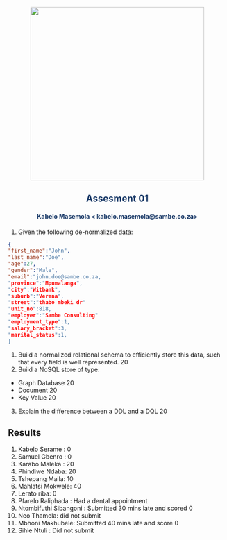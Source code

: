 <p align="center" style="background-color:"><img src="https://www.theworkspace.co.za/wp-content/uploads/2020/10/Sambe-Consulting-logo-800x600.png"  width="400"></p>

<p align="center"><h2 style="color: #193967; text-align: center">
    Assesment 01
</h2></p>
<p align="center"><h4 style="color: #193967; text-align: center">
    Kabelo Masemola < kabelo.masemola@sambe.co.za>
</h4></p>


1. Given the following de-normalized data: 

```json 
{
"first_name":"John",
"last_name":"Doe",
"age":27,
"gender":"Male",
"email":"john.doe@sambe.co.za,
"province":"Mpumalanga",
"city":"Witbank",
"suburb":"Verena",
"street":"thabo mbeki dr"
"unit_no":818,
"employer":"Sambe Consulting"
"employment_type":1,
"salary_bracket":3,
"marital_status":1,
}

```

1. Build a normalized relational schema to efficiently store this data, 
   such that every field is well represented. 20 
2. Build a NoSQL store of type:
- Graph Database 20 
- Document 20 
- Key Value 20 
3. Explain the difference between a DDL and a DQL 20

## Results 
1. Kabelo Serame : 0 
2. Samuel Gbenro : 0 
3. Karabo Maleka : 20 
4. Phindiwe Ndaba: 20 
5. Tshepang Maila: 10 
6. Mahlatsi Mokwele: 40 
7. Lerato riba: 0 
8. Pfarelo Raliphada : Had a dental appointment
9. Ntombifuthi Sibangoni : Submitted 30 mins late and scored 0
10. Neo Thamela: did not submit 
11. Mbhoni Makhubele: Submitted 40 mins late and score 0 
12. Sihle Ntuli : Did not submit 



